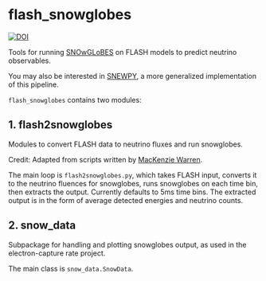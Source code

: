 # flash_snowglobes

[![DOI](https://zenodo.org/badge/342716130.svg)](https://zenodo.org/badge/latestdoi/342716130)

Tools for running [SNOwGLoBES](https://github.com/SNOwGLoBES/snowglobes) on FLASH models to predict neutrino observables.

You may also be interested in [SNEWPY](https://github.com/SNEWS2/snewpy), a more generalized implementation of this pipeline.

`flash_snowglobes` contains two modules:

## 1. flash2snowglobes
Modules to convert FLASH data to neutrino fluxes and run snowglobes.

Credit: Adapted from scripts written by [MacKenzie Warren](https://github.com/mackenzie-warren).

The main loop is `flash2snowglobes.py`, which takes FLASH input, converts it to the neutrino fluences for snowglobes, runs snowglobes on each time bin, then extracts the output. Currently defaults to 5ms time bins. The extracted output is in the form of average detected energies and neutrino counts.


## 2. snow_data

Subpackage for handling and plotting snowglobes output, as used in the electron-capture rate project.

The main class is `snow_data.SnowData`.
